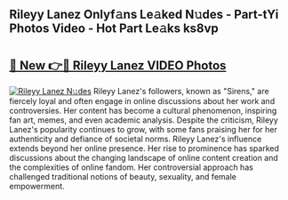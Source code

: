 ## Rileyy Lanez Onlyf𝚊ns Le𝚊ked N𝚞des - Part-tYi Photos Video - Hot Part Le𝚊ks ks8vp

# <h2><a href="http://ac46235.deff.icu/?id=Rileyy+Lanez">🔗 New 👉🔴 Rileyy Lanez VIDEO Photos</a></h2>

[![Rileyy Lanez N𝚞des](https://i.imgur.com/rIISA9y.gif)](http://ac46235.deff.icu/?id=Rileyy+Lanez)
Rileyy Lanez's followers, known as "Sirens," are fiercely loyal and often engage in online discussions about her work and controversies. Her content has become a cultural phenomenon, inspiring fan art, memes, and even academic analysis. Despite the criticism, Rileyy Lanez's popularity continues to grow, with some fans praising her for her authenticity and defiance of societal norms. Rileyy Lanez's influence extends beyond her online presence. Her rise to prominence has sparked discussions about the changing landscape of online content creation and the complexities of online fandom. Her controversial approach has challenged traditional notions of beauty, sexuality, and female empowerment.
